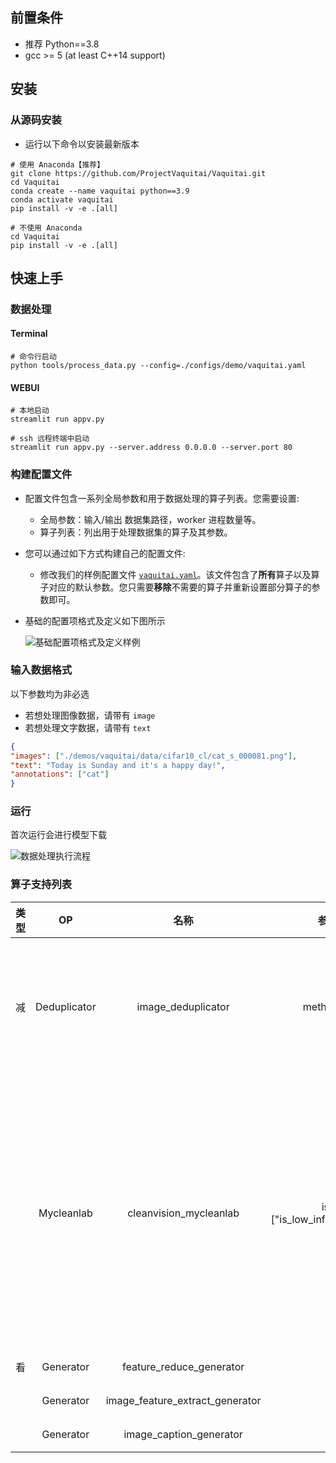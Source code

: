 ## 前置条件

* 推荐 Python==3.8
* gcc >= 5 (at least C++14 support)

## 安装

### 从源码安装

* 运行以下命令以安装最新版本

```shell
# 使用 Anaconda【推荐】
git clone https://github.com/ProjectVaquitai/Vaquitai.git
cd Vaquitai
conda create --name vaquitai python==3.9
conda activate vaquitai
pip install -v -e .[all]
```

```shell
# 不使用 Anaconda
cd Vaquitai
pip install -v -e .[all]
```

## 快速上手

### 数据处理
#### Terminal
```shell
# 命令行启动
python tools/process_data.py --config=./configs/demo/vaquitai.yaml

```

#### WEBUI

```shell
# 本地启动
streamlit run appv.py
```

```shell
# ssh 远程终端中启动
streamlit run appv.py --server.address 0.0.0.0 --server.port 80

```

### 构建配置文件

* 配置文件包含一系列全局参数和用于数据处理的算子列表。您需要设置:
  * 全局参数：输入/输出 数据集路径，worker 进程数量等。
  * 算子列表：列出用于处理数据集的算子及其参数。
* 您可以通过如下方式构建自己的配置文件:
  * 修改我们的样例配置文件 [`vaquitai.yaml`](configs/demo/vaquitai.yaml)。该文件包含了**所有**算子以及算子对应的默认参数。您只需要**移除**不需要的算子并重新设置部分算子的参数即可。

* 基础的配置项格式及定义如下图所示

  ![基础配置项格式及定义样例](https://img.alicdn.com/imgextra/i4/O1CN01xPtU0t1YOwsZyuqCx_!!6000000003050-0-tps-1692-879.jpg "基础配置文件样例")

### 输入数据格式
以下参数均为非必选
- 若想处理图像数据，请带有 `image`
- 若想处理文字数据，请带有 `text`

```json
{
"images": ["./demos/vaquitai/data/cifar10_cl/cat_s_000081.png"], 
"text": "Today is Sunday and it's a happy day!",
"annotations": ["cat"]
}
```

### 运行
首次运行会进行模型下载

![数据处理执行流程](https://datacentric-1316957999.cos.ap-beijing.myqcloud.com/data-centric/app_image/home/process2.jpg)

### 算子支持列表
| 类型 |      OP      |             名称             |             参数示例             |                            参数说明                             |                          描述                          |
|:----:|:------------:|:---------------------------:|:--------------------------------:|:--------------------------------------------------------------:|:------------------------------------------------------:|
|  减  | Deduplicator |       image_deduplicator     |          method: phash           | hash method for image. One of [phash, dhash, whash, ahash] |   运用哈希判断数据集中是否有重复图片   |
|      |  Mycleanlab  |     cleanvision_mycleanlab   | issues: ["is_low_information_issue"] | Please select the desired field to be cleaned from the list. ["is_odd_size_issue", "is_odd_aspect_ratio_issue", "is_low_information_issue", "is_light_issue", "is_grayscale_issue", "is_dark_issue", "is_blurry_issue", "is_exact_duplicates_issue", "is_near_duplicates_issue"] | 进行图像等级的各方面筛查，您可选择列表中的一个或多个所需属性进行检查 |
|  看  |  Generator   |     feature_reduce_generator  |               null               |                               null                               |                    特征降维                    |
|      |  Generator   | image_feature_extract_generator |               null               |                               null                               |                    特征提取                    |
|      |  Generator   |     image_caption_generator   |               null               |                               null                               |                    图像描述                    |
